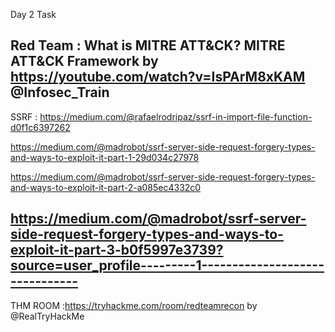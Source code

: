 Day 2 Task

Red Team :
What is MITRE ATT&CK? MITRE ATT&CK Framework by 
https://youtube.com/watch?v=IsPArM8xKAM @Infosec_Train
----------------------------------------------------------------------------------------------------------------------------------------------------------------------------
SSRF : https://medium.com/@rafaelrodripaz/ssrf-in-import-file-function-d0f1c6397262


https://medium.com/@madrobot/ssrf-server-side-request-forgery-types-and-ways-to-exploit-it-part-1-29d034c27978


https://medium.com/@madrobot/ssrf-server-side-request-forgery-types-and-ways-to-exploit-it-part-2-a085ec4332c0


https://medium.com/@madrobot/ssrf-server-side-request-forgery-types-and-ways-to-exploit-it-part-3-b0f5997e3739?source=user_profile---------1-------------------------------
----------------------------------------------------------------------------------------------------------------------------------------------------------------------------
THM ROOM :https://tryhackme.com/room/redteamrecon
by @RealTryHackMe
